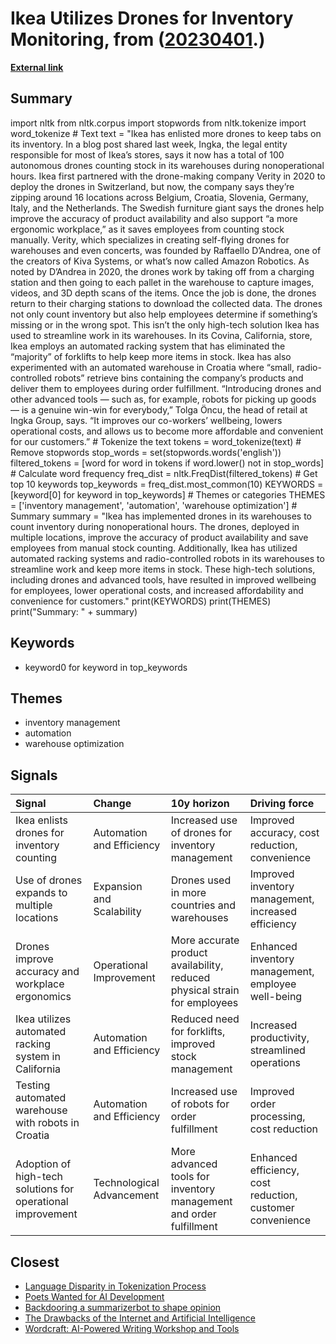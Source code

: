 # __Ikea Utilizes Drones for Inventory Monitoring__, from ([20230401](https://kghosh.substack.com/p/20230401).)

__[External link](https://www.theverge.com/2023/3/20/23648156/ikea-verity-drones-stock-counting-stores)__



## Summary

import nltk from nltk.corpus import stopwords from nltk.tokenize import word_tokenize  # Text text = "Ikea has enlisted more drones to keep tabs on its inventory. In a blog post shared last week, Ingka, the legal entity responsible for most of Ikea’s stores, says it now has a total of 100 autonomous drones counting stock in its warehouses during nonoperational hours. Ikea first partnered with the drone-making company Verity in 2020 to deploy the drones in Switzerland, but now, the company says they’re zipping around 16 locations across Belgium, Croatia, Slovenia, Germany, Italy, and the Netherlands. The Swedish furniture giant says the drones help improve the accuracy of product availability and also support “a more ergonomic workplace,” as it saves employees from counting stock manually. Verity, which specializes in creating self-flying drones for warehouses and even concerts, was founded by Raffaello D’Andrea, one of the creators of Kiva Systems, or what’s now called Amazon Robotics. As noted by D’Andrea in 2020, the drones work by taking off from a charging station and then going to each pallet in the warehouse to capture images, videos, and 3D depth scans of the items. Once the job is done, the drones return to their charging stations to download the collected data. The drones not only count inventory but also help employees determine if something’s missing or in the wrong spot. This isn’t the only high-tech solution Ikea has used to streamline work in its warehouses. In its Covina, California, store, Ikea employs an automated racking system that has eliminated the “majority” of forklifts to help keep more items in stock. Ikea has also experimented with an automated warehouse in Croatia where “small, radio-controlled robots” retrieve bins containing the company’s products and deliver them to employees during order fulfillment. “Introducing drones and other advanced tools — such as, for example, robots for picking up goods — is a genuine win-win for everybody,” Tolga Öncu, the head of retail at Ingka Group, says. “It improves our co-workers’ wellbeing, lowers operational costs, and allows us to become more affordable and convenient for our customers.”  # Tokenize the text tokens = word_tokenize(text)  # Remove stopwords stop_words = set(stopwords.words('english')) filtered_tokens = [word for word in tokens if word.lower() not in stop_words]  # Calculate word frequency freq_dist = nltk.FreqDist(filtered_tokens)  # Get top 10 keywords top_keywords = freq_dist.most_common(10) KEYWORDS = [keyword[0] for keyword in top_keywords]  # Themes or categories THEMES = ['inventory management', 'automation', 'warehouse optimization']  # Summary summary = "Ikea has implemented drones in its warehouses to count inventory during nonoperational hours. The drones, deployed in multiple locations, improve the accuracy of product availability and save employees from manual stock counting. Additionally, Ikea has utilized automated racking systems and radio-controlled robots in its warehouses to streamline work and keep more items in stock. These high-tech solutions, including drones and advanced tools, have resulted in improved wellbeing for employees, lower operational costs, and increased affordability and convenience for customers."  print(KEYWORDS) print(THEMES) print("Summary: " + summary)

## Keywords

* keyword0 for keyword in top_keywords

## Themes

* inventory management
* automation
* warehouse optimization

## Signals

| Signal                                                      | Change                    | 10y horizon                                                               | Driving force                                             |
|:------------------------------------------------------------|:--------------------------|:--------------------------------------------------------------------------|:----------------------------------------------------------|
| Ikea enlists drones for inventory counting                  | Automation and Efficiency | Increased use of drones for inventory management                          | Improved accuracy, cost reduction, convenience            |
| Use of drones expands to multiple locations                 | Expansion and Scalability | Drones used in more countries and warehouses                              | Improved inventory management, increased efficiency       |
| Drones improve accuracy and workplace ergonomics            | Operational Improvement   | More accurate product availability, reduced physical strain for employees | Enhanced inventory management, employee well-being        |
| Ikea utilizes automated racking system in California        | Automation and Efficiency | Reduced need for forklifts, improved stock management                     | Increased productivity, streamlined operations            |
| Testing automated warehouse with robots in Croatia          | Automation and Efficiency | Increased use of robots for order fulfillment                             | Improved order processing, cost reduction                 |
| Adoption of high-tech solutions for operational improvement | Technological Advancement | More advanced tools for inventory management and order fulfillment        | Enhanced efficiency, cost reduction, customer convenience |

## Closest

* [Language Disparity in Tokenization Process](d665bd80eab0306d0688daeded670533)
* [Poets Wanted for AI Development](072d8f78f332ffec057b30c3fe9dee6d)
* [Backdooring a summarizerbot to shape opinion](4d1abdf7e702b559c6ccff847ce4d8d0)
* [The Drawbacks of the Internet and Artificial Intelligence](652fc7ec1f422e931bc5a9ba8011650a)
* [Wordcraft: AI-Powered Writing Workshop and Tools](3acd488d3b86b4637bd78d0f3f3e0e65)